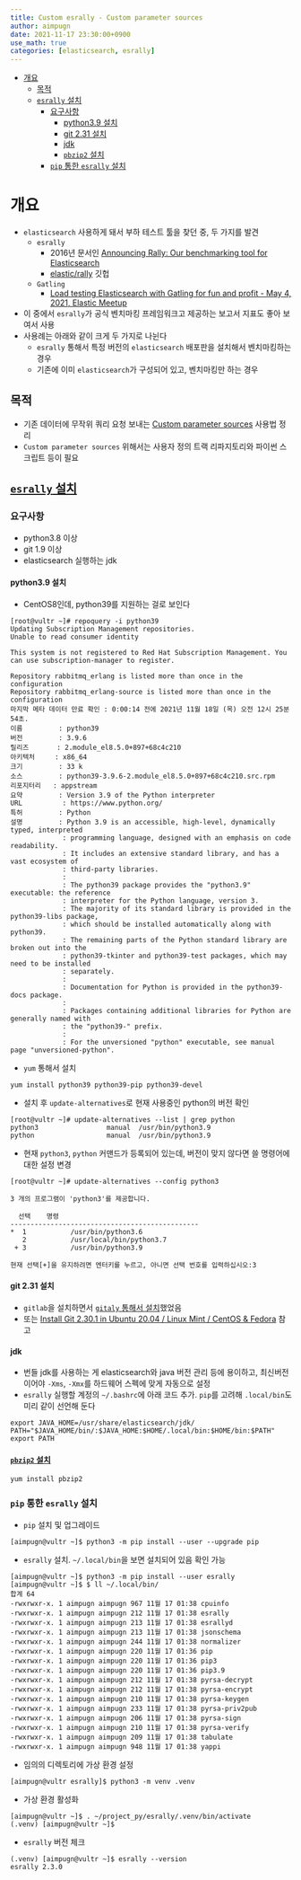 ```yaml
---
title: Custom esrally - Custom parameter sources
author: aimpugn
date: 2021-11-17 23:30:00+0900
use_math: true
categories: [elasticsearch, esrally]
---
```

- [개요](#개요)
  - [목적](#목적)
  - [`esrally` 설치](#esrally-설치)
    - [요구사항](#요구사항)
      - [python3.9 설치](#python39-설치)
      - [git 2.31 설치](#git-231-설치)
      - [jdk](#jdk)
      - [`pbzip2` 설치](#pbzip2-설치)
    - [`pip` 통한 `esrally` 설치](#pip-통한-esrally-설치)

# 개요

- `elasticsearch` 사용하게 돼서 부하 테스트 툴을 찾던 중, 두 가지를 발견
  - `esrally`
    - 2016년 문서인 [Announcing Rally: Our benchmarking tool for Elasticsearch](https://www.elastic.co/blog/announcing-rally-benchmarking-for-elasticsearch)
    - [elastic/rally](https://github.com/elastic/rally) 깃헙
  - `Gatling`
    - [Load testing Elasticsearch with Gatling for fun and profit - May 4, 2021, Elastic Meetup](https://youtu.be/8bRBl29lEAA)
- 이 중에서 `esrally`가 공식 벤치마킹 프레임워크고 제공하는 보고서 지표도 좋아 보여서 사용
- 사용례는 아래와 같이 크게 두 가지로 나뉜다
  - `esrally` 통해서 특정 버전의 `elasticsearch` 배포판을 설치해서 벤치마킹하는 경우
  - 기존에 이미 `elasticsearch`가 구성되어 있고, 벤치마킹만 하는 경우

## 목적

- 기존 데이터에 무작위 쿼리 요청 보내는 [Custom parameter sources](https://esrally.readthedocs.io/en/stable/adding_tracks.html#custom-parameter-sources) 사용법 정리
- `Custom parameter sources` 위해서는 사용자 정의 트랙 리파지토리와 파이썬 스크립트 등이 필요

## [`esrally` 설치](https://esrally.readthedocs.io/en/stable/install.html)

### 요구사항

- python3.8 이상
- git 1.9 이상
- elasticsearch 실행하는 jdk

#### python3.9 설치

- CentOS8인데, python39를 지원하는 걸로 보인다

```shell
[root@vultr ~]# repoquery -i python39
Updating Subscription Management repositories.
Unable to read consumer identity

This system is not registered to Red Hat Subscription Management. You can use subscription-manager to register.

Repository rabbitmq_erlang is listed more than once in the configuration
Repository rabbitmq_erlang-source is listed more than once in the configuration
마지막 메타 데이터 만료 확인 : 0:00:14 전에 2021년 11월 18일 (목) 오전 12시 25분 54초.
이름         : python39
버전         : 3.9.6
릴리즈       : 2.module_el8.5.0+897+68c4c210
아키텍처     : x86_64
크기         : 33 k
소스         : python39-3.9.6-2.module_el8.5.0+897+68c4c210.src.rpm
리포지터리   : appstream
요약         : Version 3.9 of the Python interpreter
URL          : https://www.python.org/
특허         : Python
설명         : Python 3.9 is an accessible, high-level, dynamically typed, interpreted
             : programming language, designed with an emphasis on code readability.
             : It includes an extensive standard library, and has a vast ecosystem of
             : third-party libraries.
             :
             : The python39 package provides the "python3.9" executable: the reference
             : interpreter for the Python language, version 3.
             : The majority of its standard library is provided in the python39-libs package,
             : which should be installed automatically along with python39.
             : The remaining parts of the Python standard library are broken out into the
             : python39-tkinter and python39-test packages, which may need to be installed
             : separately.
             :
             : Documentation for Python is provided in the python39-docs package.
             :
             : Packages containing additional libraries for Python are generally named with
             : the "python39-" prefix.
             :
             : For the unversioned "python" executable, see manual page "unversioned-python".
```

- `yum` 통해서 설치

```
yum install python39 python39-pip python39-devel
```

- 설치 후 `update-alternatives`로 현재 사용중인 python의 버전 확인

```shell
[root@vultr ~]# update-alternatives --list | grep python
python3                 manual  /usr/bin/python3.9
python                  manual  /usr/bin/python3.9
```

- 현재 `python3`, `python` 커맨드가 등록되어 있는데, 버전이 맞지 않다면 쓸 명령어에 대한 설정 변경

```shell
[root@vultr ~]# update-alternatives --config python3

3 개의 프로그램이 'python3'를 제공합니다.

  선택    명령
-----------------------------------------------
*  1           /usr/bin/python3.6
   2           /usr/local/bin/python3.7
 + 3           /usr/bin/python3.9

현재 선택[+]을 유지하려면 엔터키를 누르고, 아니면 선택 번호를 입력하십시오:3
```

#### git 2.31 설치

- `gitlab`을 설치하면서 [`gitaly` 통해서 설치](https://docs.gitlab.com/ee/install/installation.html#git)했었음
- 또는 [Install Git 2.30.1 in Ubuntu 20.04 / Linux Mint / CentOS & Fedora](https://www.tipsonunix.com/2021/02/install-git-2-30-1-in-ubuntu-20-04-linux-mint-centos/) 참고

#### jdk

- 번들 jdk를 사용하는 게 elasticsearch와 java 버전 관리 등에 용이하고, 최신버전이어야 `-Xms`, `-Xmx`를 하드웨어 스펙에 맞게 자동으로 설정
- `esrally` 실행할 계정의 `~/.bashrc`에 아래 코드 추가. `pip`를 고려해 `.local/bin`도 미리 같이 선언해 둔다

```bashrc
export JAVA_HOME=/usr/share/elasticsearch/jdk/
PATH="$JAVA_HOME/bin/:$JAVA_HOME:$HOME/.local/bin:$HOME/bin:$PATH"
export PATH
```

#### [`pbzip2` 설치](https://esrally.readthedocs.io/en/stable/install.html#pbzip2)

```shell
yum install pbzip2
```

### `pip` 통한 `esrally` 설치

- `pip` 설치 및 업그레이드

```shell
[aimpugn@vultr ~]$ python3 -m pip install --user --upgrade pip
```

- `esrally` 설치. `~/.local/bin`을 보면 설치되어 있음 확인 가능

```shell
[aimpugn@vultr ~]$ python3 -m pip install --user esrally
[aimpugn@vultr ~]$ $ ll ~/.local/bin/
합계 64
-rwxrwxr-x. 1 aimpugn aimpugn 967 11월 17 01:38 cpuinfo
-rwxrwxr-x. 1 aimpugn aimpugn 212 11월 17 01:38 esrally
-rwxrwxr-x. 1 aimpugn aimpugn 213 11월 17 01:38 esrallyd
-rwxrwxr-x. 1 aimpugn aimpugn 213 11월 17 01:38 jsonschema
-rwxrwxr-x. 1 aimpugn aimpugn 244 11월 17 01:38 normalizer
-rwxrwxr-x. 1 aimpugn aimpugn 220 11월 17 01:36 pip
-rwxrwxr-x. 1 aimpugn aimpugn 220 11월 17 01:36 pip3
-rwxrwxr-x. 1 aimpugn aimpugn 220 11월 17 01:36 pip3.9
-rwxrwxr-x. 1 aimpugn aimpugn 212 11월 17 01:38 pyrsa-decrypt
-rwxrwxr-x. 1 aimpugn aimpugn 212 11월 17 01:38 pyrsa-encrypt
-rwxrwxr-x. 1 aimpugn aimpugn 210 11월 17 01:38 pyrsa-keygen
-rwxrwxr-x. 1 aimpugn aimpugn 233 11월 17 01:38 pyrsa-priv2pub
-rwxrwxr-x. 1 aimpugn aimpugn 206 11월 17 01:38 pyrsa-sign
-rwxrwxr-x. 1 aimpugn aimpugn 210 11월 17 01:38 pyrsa-verify
-rwxrwxr-x. 1 aimpugn aimpugn 209 11월 17 01:38 tabulate
-rwxrwxr-x. 1 aimpugn aimpugn 948 11월 17 01:38 yappi
```

- 임의의 디렉토리에 가상 환경 설정

```shell
[aimpugn@vultr esrally]$ python3 -m venv .venv
```

- 가상 환경 활성화

```shell
[aimpugn@vultr ~]$ . ~/project_py/esrally/.venv/bin/activate
(.venv) [aimpugn@vultr ~]$
```

- `esrally` 버전 체크

```shell
(.venv) [aimpugn@vultr ~]$ esrally --version
esrally 2.3.0
```
